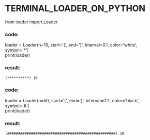 # TERMINAL_LOADER_ON_PYTHON

from loader import Loader

### code:
loader = Loader(n=10, start='(', end=')', interval=0.1, color='white', symbol='*')<br/>
print(loader)

### result:
	(**********) 10

### code:
loader = Loader(n=50, start='[', end=']', interval=0.2, color='black', symbol='#')<br/>
print(loader)

### result:
	[##################################################] 50
